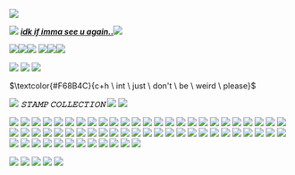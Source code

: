 ![](https://media.tenor.com/Wn2cVUCKXrQAAAAi/lain-dance.gif) 

![](https://64.media.tumblr.com/0a375abe2328194bd035b876a4160249/26ec04fc005d5956-1b/s75x75_c1/1b7115350af6ced35f9df12937e19a2f5113f6f3.gif) ***[idk if imma see u again..](https://bundlrs.cc/fIowerboy)***![](https://64.media.tumblr.com/a95c95663b8cb60adb078b7215e79b1d/943629b544a74c6c-d7/s75x75_c1/3ffe47dd6831c9bd693453ef428b319e35f3ecab.gif) 
   
![](https://images-wixmp-ed30a86b8c4ca887773594c2.wixmp.com/f/15ff2f58-6600-411e-8620-956d4320c4e0/day6glz-6f13975b-074e-4fe3-a99b-be2d501bd7ae.png/v1/fill/w_99,h_56,strp/sunflowers_by_glittersludge_day6glz-fullview.png?token=eyJ0eXAiOiJKV1QiLCJhbGciOiJIUzI1NiJ9.eyJzdWIiOiJ1cm46YXBwOjdlMGQxODg5ODIyNjQzNzNhNWYwZDQxNWVhMGQyNmUwIiwiaXNzIjoidXJuOmFwcDo3ZTBkMTg4OTgyMjY0MzczYTVmMGQ0MTVlYTBkMjZlMCIsIm9iaiI6W1t7ImhlaWdodCI6Ijw9NTYiLCJwYXRoIjoiXC9mXC8xNWZmMmY1OC02NjAwLTQxMWUtODYyMC05NTZkNDMyMGM0ZTBcL2RheTZnbHotNmYxMzk3NWItMDc0ZS00ZmUzLWE5OWItYmUyZDUwMWJkN2FlLnBuZyIsIndpZHRoIjoiPD05OSJ9XV0sImF1ZCI6WyJ1cm46c2VydmljZTppbWFnZS5vcGVyYXRpb25zIl19.ZpOMykyw63VwpsPlMK8LuS8WNKZ25M7mZtvN2eCBPJo)![](https://images-wixmp-ed30a86b8c4ca887773594c2.wixmp.com/f/15ff2f58-6600-411e-8620-956d4320c4e0/day6glz-6f13975b-074e-4fe3-a99b-be2d501bd7ae.png/v1/fill/w_99,h_56,strp/sunflowers_by_glittersludge_day6glz-fullview.png?token=eyJ0eXAiOiJKV1QiLCJhbGciOiJIUzI1NiJ9.eyJzdWIiOiJ1cm46YXBwOjdlMGQxODg5ODIyNjQzNzNhNWYwZDQxNWVhMGQyNmUwIiwiaXNzIjoidXJuOmFwcDo3ZTBkMTg4OTgyMjY0MzczYTVmMGQ0MTVlYTBkMjZlMCIsIm9iaiI6W1t7ImhlaWdodCI6Ijw9NTYiLCJwYXRoIjoiXC9mXC8xNWZmMmY1OC02NjAwLTQxMWUtODYyMC05NTZkNDMyMGM0ZTBcL2RheTZnbHotNmYxMzk3NWItMDc0ZS00ZmUzLWE5OWItYmUyZDUwMWJkN2FlLnBuZyIsIndpZHRoIjoiPD05OSJ9XV0sImF1ZCI6WyJ1cm46c2VydmljZTppbWFnZS5vcGVyYXRpb25zIl19.ZpOMykyw63VwpsPlMK8LuS8WNKZ25M7mZtvN2eCBPJo)![](https://images-wixmp-ed30a86b8c4ca887773594c2.wixmp.com/f/15ff2f58-6600-411e-8620-956d4320c4e0/day6glz-6f13975b-074e-4fe3-a99b-be2d501bd7ae.png/v1/fill/w_99,h_56,strp/sunflowers_by_glittersludge_day6glz-fullview.png?token=eyJ0eXAiOiJKV1QiLCJhbGciOiJIUzI1NiJ9.eyJzdWIiOiJ1cm46YXBwOjdlMGQxODg5ODIyNjQzNzNhNWYwZDQxNWVhMGQyNmUwIiwiaXNzIjoidXJuOmFwcDo3ZTBkMTg4OTgyMjY0MzczYTVmMGQ0MTVlYTBkMjZlMCIsIm9iaiI6W1t7ImhlaWdodCI6Ijw9NTYiLCJwYXRoIjoiXC9mXC8xNWZmMmY1OC02NjAwLTQxMWUtODYyMC05NTZkNDMyMGM0ZTBcL2RheTZnbHotNmYxMzk3NWItMDc0ZS00ZmUzLWE5OWItYmUyZDUwMWJkN2FlLnBuZyIsIndpZHRoIjoiPD05OSJ9XV0sImF1ZCI6WyJ1cm46c2VydmljZTppbWFnZS5vcGVyYXRpb25zIl19.ZpOMykyw63VwpsPlMK8LuS8WNKZ25M7mZtvN2eCBPJo)
![](https://wilardo.crd.co/assets/images/gallery16/c5913323.gif?v=d19c95ca)![](https://wilardo.crd.co/assets/images/gallery16/c5913323.gif?v=d19c95ca)![](https://wilardo.crd.co/assets/images/gallery16/c5913323.gif?v=d19c95ca)

![](https://64.media.tumblr.com/8dca5a9bb0d64e63a357a20b850b2be3/e5fe53b7bdabec35-31/s400x600/b33c7ab0c3f2d9ca37f8c8196b4e919ddce8305d.gifv)
![](https://imgur.com/dBCsOFr.png)
![](https://64.media.tumblr.com/8dca5a9bb0d64e63a357a20b850b2be3/e5fe53b7bdabec35-31/s400x600/b33c7ab0c3f2d9ca37f8c8196b4e919ddce8305d.gifv)

$\textcolor{#F68B4C}{c+h \ int \ just \ don't \ be \ weird \ please}$ 

![](https://64.media.tumblr.com/528ea015de24cc8bc3fddc3aec3efcd1/48ab18e98b53e06b-c9/s75x75_c1/e9d5e1178fa61da8a6fb62231e4160e852f19ddb.gif) ***𝚂𝚃𝙰𝙼𝙿 𝙲𝙾𝙻𝙻𝙴𝙲𝚃𝙸𝙾𝙽***  ![](https://files.catbox.moe/nhc19i.gif) 
![](https://64.media.tumblr.com/932099fb4b685088ecbab20b71377880/1aa1f564141726a7-1f/s1280x1920/a0c83994de3a2dacb46f9b366b988cfe0612e66e.gif)

![](https://vermillion.drr.ac/assets/images/gallery02/eb3f4032.gif?v=ef52d723) ![](https://vermillion.drr.ac/assets/images/gallery02/f6dad93f.gif?v=ef52d723) 
![](https://64.media.tumblr.com//tumblr_pbdnbphVX21xz2nuuo2_100.gif) ![](https://64.media.tumblr.com/013f6afe7b85ab7af6b95c176f02521f/7c3dd077ed76e2f9-65/s250x400/f1cc12da865accaa3ee70d8d08a4d8321ca28c39.jpg) ![](https://64.media.tumblr.com/dd8819522e5cfe8b7db8836f4fe53ac4/94152cface8e71f3-6b/s100x200/1f2420ba30694cec0386552579e05fcba53888a3.gifv)
![](https://i.imgur.com/Z80bjRI.gif) ![](https://64.media.tumblr.com/7b83eedbf46ba7527794d27262eb9f3d/tumblr_ptqxprOPyY1xbgu08o8_100.gifv) ![](https://64.media.tumblr.com/a37064fc9c009328c5890f6d57ff016d/tumblr_pw9859VfCE1xbgu08o7_100.gifv) ![](https://wilardo.crd.co/assets/images/gallery11/a08f3305.png?v=5ca3d6da)
 ![](https://wilardo.crd.co/assets/images/gallery16/aa2ea780.png?v=5ca3d6da) ![](https://wilardo.crd.co/assets/images/gallery16/a292ba52.png?v=5ca3d6da) ![](https://wilardo.crd.co/assets/images/gallery11/353f1847.png?v=5ca3d6da) ![](https://64.media.tumblr.com/626f158e91792b79556f086b8b22ff22/1ff48637beb04398-ae/s100x200/c47325d686c44805d95afae2a537ff27fe7cb128.pnj)
![](https://64.media.tumblr.com/1135ae61651fba46b5138dbc39718245/tumblr_ptqxprOPyY1xbgu08o6_100.png) ![](https://images-wixmp-ed30a86b8c4ca887773594c2.wixmp.com/f/960b5700-3f6e-4a7e-9b74-8efab247952f/d8zjg0v-5c446697-f01c-4967-8be2-4f99959e642c.png?token=eyJ0eXAiOiJKV1QiLCJhbGciOiJIUzI1NiJ9.eyJzdWIiOiJ1cm46YXBwOjdlMGQxODg5ODIyNjQzNzNhNWYwZDQxNWVhMGQyNmUwIiwiaXNzIjoidXJuOmFwcDo3ZTBkMTg4OTgyMjY0MzczYTVmMGQ0MTVlYTBkMjZlMCIsIm9iaiI6W1t7InBhdGgiOiJcL2ZcLzk2MGI1NzAwLTNmNmUtNGE3ZS05Yjc0LThlZmFiMjQ3OTUyZlwvZDh6amcwdi01YzQ0NjY5Ny1mMDFjLTQ5NjctOGJlMi00Zjk5OTU5ZTY0MmMucG5nIn1dXSwiYXVkIjpbInVybjpzZXJ2aWNlOmZpbGUuZG93bmxvYWQiXX0.Y9HbiNDznqMOzw_KJkz5gVsA35qTB2XqbxgtTq93-xc) ![](https://64.media.tumblr.com/483f2c3c92a9f99e97da9b307cd6ccf5/d9fd9108a97b6316-1e/s100x200/d428013a19e12a41b5ef726561298e5ab9bdb083.png)
![](https://64.media.tumblr.com/95c6ffb71282df33a2e61cf9d81d558f/44e34ad7242114ea-e8/s100x200/d2623953baeb2aeff7a760461556ea64062256f7.png) ![](https://64.media.tumblr.com/2b83573c053161c5247c5632f1ee97fa/102b95093da8e030-f2/s100x200/1e20ca2b29530504cb7e225c0935e1b522c4de3c.gifv) ![](https://i.postimg.cc/3x8RR9DJ/expresso.png)
![](https://i.postimg.cc/1zgyndRP/sorbet-shark.gif) ![](https://i.postimg.cc/g0r3wG6J/d8v2my5.png) ![](https://i.postimg.cc/X7Njf6rH/32517776.png)
![](https://i.postimg.cc/hvcSZHpG/10cbf6a3.png) ![](https://i.postimg.cc/Wz7F2D1b/tumblr_c1da74aa2e62283773ac97f830864d8f_7d93932c_100.webp) ![](https://i.postimg.cc/DyXpcLwb/tumblr_pwdyozj4qK1xbgu08o9_100.webp)
![](https://i.postimg.cc/8PsXSgZ1/f6a22549.png) ![](https://i.postimg.cc/qR0ZVt5Y/38a8ff0e.gif) ![](https://i.postimg.cc/SNr9Dn6R/pinkcat.gif)
![](https://i.postimg.cc/cL9BfJGb/tumblr_85463805b8ed93be565df6efa5d6fc03_847b1ee5_100.webp) ![](https://i.postimg.cc/gc6DZhsX/tumblr_inline_pe6lntIIZX1v11djx_1280.gif) ![](https://i.postimg.cc/MK8xVy7v/c7b4aa44.png)
![](https://64.media.tumblr.com/f7fa7d8af1ae3c4d915c9195cf6b0395/4d5c6f64fbf3cb0b-6e/s100x200/27b110ba586e17bf0c4842362fc6de2bc24a76a8.png) ![](https://images-wixmp-ed30a86b8c4ca887773594c2.wixmp.com/f/792db65f-e92e-4a87-b824-cc83dada2bb3/d6tkwe6-c7d86b6b-c59b-4885-ada1-69bfe63b4d3d.gif?token=eyJ0eXAiOiJKV1QiLCJhbGciOiJIUzI1NiJ9.eyJzdWIiOiJ1cm46YXBwOjdlMGQxODg5ODIyNjQzNzNhNWYwZDQxNWVhMGQyNmUwIiwiaXNzIjoidXJuOmFwcDo3ZTBkMTg4OTgyMjY0MzczYTVmMGQ0MTVlYTBkMjZlMCIsIm9iaiI6W1t7InBhdGgiOiJcL2ZcLzc5MmRiNjVmLWU5MmUtNGE4Ny1iODI0LWNjODNkYWRhMmJiM1wvZDZ0a3dlNi1jN2Q4NmI2Yi1jNTliLTQ4ODUtYWRhMS02OWJmZTYzYjRkM2QuZ2lmIn1dXSwiYXVkIjpbInVybjpzZXJ2aWNlOmZpbGUuZG93bmxvYWQiXX0.9S02HIqvisr3Uuk_Ve3K0-UzDSDe5qMzJLganfkB7jk) ![](https://64.media.tumblr.com/7f06ba415f6b2fcdfeb1ed97bc137367/9a591c2777a533ae-1a/s100x200/05af04dee1ba2152d4642d876cee31c7d0d75223.png) ![](https://64.media.tumblr.com/2fffaae8fb31a6af3a7c8e1c4fb8dd03/9328aa9bfd3300b0-4c/s100x200/73e14be3051c1e24ced491ecff05fa7ede30caf2.gif) ![](https://wilardo.crd.co/assets/images/gallery13/24668037.png?v=d19c95ca) ![](https://wilardo.crd.co/assets/images/gallery16/61942912.png?v=d19c95ca)
 ![](https://wilardo.crd.co/assets/images/gallery13/58558d64.png?v=d19c95ca) ![](https://64.media.tumblr.com/b3652befa10bab8603bd749069e9e3ed/tumblr_pc5eygFpKd1xyc4g9o1_100.jpg) ![](https://files.catbox.moe/oxj59p.gif) ![](https://files.catbox.moe/vuic5c.png) ![](https://wilardo.crd.co/assets/images/gallery08/f682c062.gif?v=d19c95ca) ![](https://wilardo.crd.co/assets/images/gallery08/28e83158.png?v=d19c95c)
![](https://i.imgur.com/eGi7brH.png) ![](https://64.media.tumblr.com/272d89ec37cf70887d383c983794fac2/f06d09507e506cb1-88/s100x200/af7b99e062da63b5c79e7ed9a98b6007df5e73a3.pnj) ![](https://external-media.spacehey.net/media/sSN1i5UkFUSQmKtpL6A8usO_98D_4R-uO04OwJIqbHJ8=/https://i.ibb.co/ysDbSSC/xd.png) ![](https://external-media.spacehey.net/media/s-4Ih5PqTbax5-ZnCM_jpAGiKDgZGXdLelsyXDM5Zz1g=/https://i.postimg.cc/QM7Dy5yh/d7dv3lv-66e29a93-7b) ![](https://external-media.spacehey.net/media/sJtfXyZngNj7jF_Rp4mV2jCmmn2wptj_UaSJJkDIhYO0=/https://i.postimg.cc/VLDyS4sp/96514967.jpg) ![](https://64.media.tumblr.com/b215094543b0bcaa676d94ca6494fdd7/985e505892f87bca-79/s100x200/5e8110964309e0d39baf553be9494d6d29b33073.png) ![](https://64.media.tumblr.com/87d6fd701f2633e415f57229f2fe83bb/2b2b6411073cf107-0e/s100x200/7068e40b27535a9fac0f5d289e44d74de3eb89d2.gifv) ![](https://64.media.tumblr.com/6b5c0d75a5b73a5e50bfaed16b4d3758/tumblr_pxdti0OBXR1xbgu08o1_100.pnj) ![](https://64.media.tumblr.com/93999031b3c76e9c5b978faf6cc3f5b7/b6671499bfdc6d69-07/s100x200/55e54bbfed59043e596a18d002a51822c97fcbde.gifv) ![](https://64.media.tumblr.com/9245a15dad34f3b6bd5179908407ec73/e16d9c3fd8438e13-af/s100x200/ccf910778204ed13b524dc4db741a009fb08e47c.jpg) ![](https://64.media.tumblr.com/9a7e784aa08c331c2772f423b418e416/39206f329e6e7408-7f/s100x200/060e68fb580d361cc5d3c305a466b4b8dca031a4.pnj) ![](https://64.media.tumblr.com/bb93c4785d115e1a1a1488b83d573d0d/08f7a935e9626706-5d/s250x400/2536edd26a56bacebda235714f6a6214ddb686f7.gifv) ![](https://images-wixmp-ed30a86b8c4ca887773594c2.wixmp.com/f/632cf12a-) ![](https://images-wixmp-ed30a86b8c4ca887773594c2.wixmp.com/f/35c46edd-7ac5-46d2-a647-2f3d9cc54ccd/d9m4pjr-9bc9497a-db3f-4ce4-b33b-e87352211305.gif?token=eyJ0eXAiOiJKV1QiLCJhbGciOiJIUzI1NiJ9.eyJzdWIiOiJ1cm46YXBwOjdlMGQxODg5ODIyNjQzNzNhNWYwZDQxNWVhMGQyNmUwIiwiaXNzIjoidXJuOmFwcDo3ZTBkMTg4OTgyMjY0MzczYTVmMGQ0MTVlYTBkMjZlMCIsIm9iaiI6W1t7InBhdGgiOiJcL2ZcLzM1YzQ2ZWRkLTdhYzUtNDZkMi1hNjQ3LTJmM2Q5Y2M1NGNjZFwvZDltNHBqci05YmM5NDk3YS1kYjNmLTRjZTQtYjMzYi1lODczNTIyMTEzMDUuZ2lmIn1dXSwiYXVkIjpbInVybjpzZXJ2aWNlOmZpbGUuZG93bmxvYWQiXX0.91JvrClNHbZshdhrwK4tQJqw7IiZy0gR7dEqubmTvek) ![](https://images-wixmp-ed30a86b8c4ca887773594c2.wixmp.com/f/ad7ff154-5722-46a2-8d64-641e1c2de0f0/d95obs9-8cdd8f1f-fc02-4a40-ada7-02dda7b6ee9d.png?token=eyJ0eXAiOiJKV1QiLCJhbGciOiJIUzI1NiJ9.eyJzdWIiOiJ1cm46YXBwOjdlMGQxODg5ODIyNjQzNzNhNWYwZDQxNWVhMGQyNmUwIiwiaXNzIjoidXJuOmFwcDo3ZTBkMTg4OTgyMjY0MzczYTVmMGQ0MTVlYTBkMjZlMCIsIm9iaiI6W1t7InBhdGgiOiJcL2ZcL2FkN2ZmMTU0LTU3MjItNDZhMi04ZDY0LTY0MWUxYzJkZTBmMFwvZDk1b2JzOS04Y2RkOGYxZi1mYzAyLTRhNDAtYWRhNy0wMmRkYTdiNmVlOWQucG5nIn1dXSwiYXVkIjpbInVybjpzZXJ2aWNlOmZpbGUuZG93bmxvYWQiXX0.41ki96nuuGekoMiUzLOsdcCUZZiaRoBmXtfz4lTdk4k) ![](https://64.media.tumblr.com/d024e709ccf534612a2fc31248ddbfd7/bc322c27d288fff3-85/s100x200/90323474bcdabe7f8e79e9603eab472242f6120c.png) ![](https://64.media.tumblr.com/303d191205f87c6d66a47425058f2148/bc322c27d288fff3-ef/s250x400/d4cd85f10c5b647b40cdb7b924bc9ea562c67f92.gifv)
![](https://i.imgur.com/wAPtCcD.gif) ![](https://64.media.tumblr.com/9d76c020cadbe86688df06d606d189d7/1830c190cfcbdfbb-4a/s250x400/35dc2e37f4766d0aad262c67cb7ef378b2c0a1c5.gifv)

![](https://i.imgur.com/bRpiu1c.gif) ![](https://i.imgur.com/G28jYtm.gif) ![](https://i.imgur.com/397obRw.png) ![](https://i.imgur.com/pNwc36X.gif)
![](https://64.media.tumblr.com/932099fb4b685088ecbab20b71377880/1aa1f564141726a7-1f/s1280x1920/a0c83994de3a2dacb46f9b366b988cfe0612e66e.gif)
